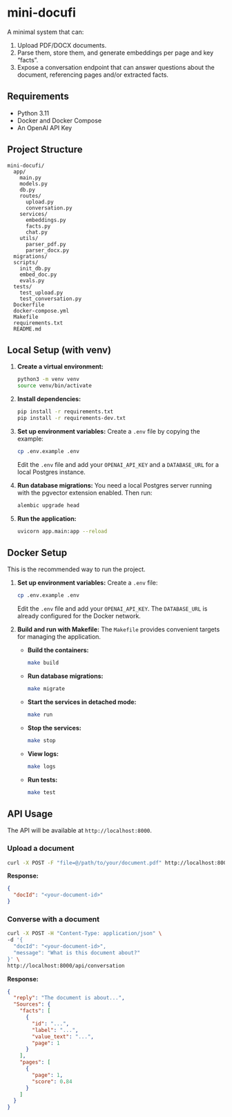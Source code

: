 # mini-docufi

A minimal system that can:
1. Upload PDF/DOCX documents.
2. Parse them, store them, and generate embeddings per page and key “facts”.
3. Expose a conversation endpoint that can answer questions about the document, referencing pages and/or extracted facts.

## Requirements

- Python 3.11
- Docker and Docker Compose
- An OpenAI API Key

## Project Structure

```
mini-docufi/
  app/
    main.py
    models.py
    db.py
    routes/
      upload.py
      conversation.py
    services/
      embeddings.py
      facts.py
      chat.py
    utils/
      parser_pdf.py
      parser_docx.py
  migrations/
  scripts/
    init_db.py
    embed_doc.py
    evals.py
  tests/
    test_upload.py
    test_conversation.py
  Dockerfile
  docker-compose.yml
  Makefile
  requirements.txt
  README.md
```

## Local Setup (with venv)

1. **Create a virtual environment:**
   ```bash
   python3 -m venv venv
   source venv/bin/activate
   ```

2. **Install dependencies:**
   ```bash
   pip install -r requirements.txt
   pip install -r requirements-dev.txt
   ```

3. **Set up environment variables:**
   Create a `.env` file by copying the example:
   ```bash
   cp .env.example .env
   ```
   Edit the `.env` file and add your `OPENAI_API_KEY` and a `DATABASE_URL` for a local Postgres instance.

4. **Run database migrations:**
   You need a local Postgres server running with the pgvector extension enabled. Then run:
   ```bash
   alembic upgrade head
   ```

5. **Run the application:**
   ```bash
   uvicorn app.main:app --reload
   ```

## Docker Setup

This is the recommended way to run the project.

1. **Set up environment variables:**
   Create a `.env` file:
   ```bash
   cp .env.example .env
   ```
   Edit the `.env` file and add your `OPENAI_API_KEY`. The `DATABASE_URL` is already configured for the Docker network.

2. **Build and run with Makefile:**
   The `Makefile` provides convenient targets for managing the application.

   - **Build the containers:**
     ```bash
     make build
     ```

   - **Run database migrations:**
     ```bash
     make migrate
     ```

   - **Start the services in detached mode:**
     ```bash
     make run
     ```

   - **Stop the services:**
     ```bash
     make stop
     ```

   - **View logs:**
     ```bash
     make logs
     ```

   - **Run tests:**
     ```bash
     make test
     ```

## API Usage

The API will be available at `http://localhost:8000`.

### Upload a document

```bash
curl -X POST -F "file=@/path/to/your/document.pdf" http://localhost:8000/api/upload
```

**Response:**
```json
{
  "docId": "<your-document-id>"
}
```

### Converse with a document

```bash
curl -X POST -H "Content-Type: application/json" \
-d '{
  "docId": "<your-document-id>",
  "message": "What is this document about?"
}' \
http://localhost:8000/api/conversation
```

**Response:**
```json
{
  "reply": "The document is about...",
  "Sources": {
    "facts": [
      {
        "id": "...",
        "label": "...",
        "value_text": "...",
        "page": 1
      }
    ],
    "pages": [
      {
        "page": 1,
        "score": 0.84
      }
    ]
  }
}
```
